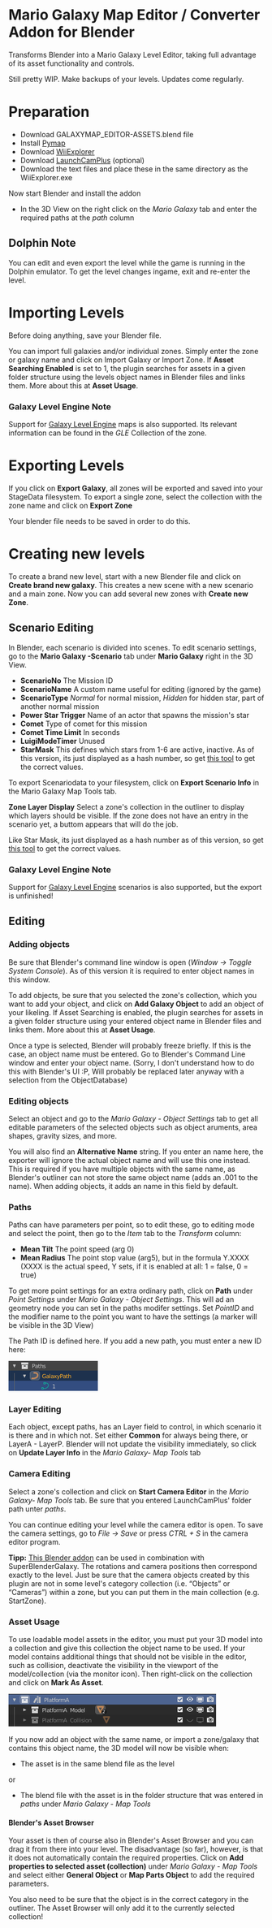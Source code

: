 # Mario Galaxy Map Editor / Converter Addon for Blender
Transforms Blender into a Mario Galaxy Level Editor, taking full advantage of its asset functionality and controls.

Still pretty WIP. Make backups of your levels. Updates come regularly.

# Preparation

- Download GALAXYMAP_EDITOR-ASSETS.blend file
- Install [Pymap](https://github.com/SunakazeKun/pyjmap)
- Download [WiiExplorer](https://github.com/SuperHackio/WiiExplorer)
- Download [LaunchCamPlus](https://github.com/SuperHackio/LaunchCamPlus) (optional)
- Download the text files and place these in the same directory as the WiiExplorer.exe

Now start Blender and install the addon
- In the 3D View on the right click on the *Mario Galaxy* tab and enter the required paths at the *path* column

## Dolphin Note

You can edit and even export the level while the game is running in the Dolphin emulator. To get the level changes ingame, exit and re-enter the level.

# Importing Levels

Before doing anything, save your Blender file.

You can import full galaxies and/or individual zones. Simply enter the zone or galaxy name and click on Import Galaxy or Import Zone.
If **Asset Searching Enabled** is set to 1, the plugin searches for assets in a given folder structure using the levels object names in Blender files and links them. More about this at **Asset Usage**.

### Galaxy Level Engine Note

Support for [Galaxy Level Engine](https://github.com/SuperHackio/GalaxyLevelEngine) maps is also supported. Its relevant information can be found in the *GLE* Collection of the zone.


# Exporting Levels

If you click on **Export Galaxy**, all zones will be exported and saved into your StageData filesystem. To export a single zone, select the collection with the zone name and click on **Export Zone**

Your blender file needs to be saved in order to do this.
# Creating new levels

To create a brand new level, start with a new Blender file and click on **Create brand new galaxy**. This creates a new scene with a new scenario and a main zone. Now you can add several new zones with **Create new Zone**.

## Scenario Editing

In Blender, each scenario is divided into scenes. To edit scenario settings, go to the **Mario Galaxy -Scenario** tab under **Mario Galaxy** right in the 3D View.

- **ScenarioNo** The Mission ID
- **ScenarioName** A custom name useful for editing (ignored by the game)
- **ScenarioType** *Normal* for normal mission, *Hidden* for hidden star, part of another normal mission
- **Power Star Trigger** Name of an actor that spawns the mission's star
- **Comet** Type of comet for this mission
- **Comet Time Limit** In seconds
- **LuigiModeTimer** Unused
- **StarMask** This defines which stars from 1-6 are active, inactive. As of this version, its just displayed as a hash number, so get [this tool](https://kuribo64.net/get.php?id=0WxWiGQe9elhns2b) to get the correct values.

To export Scenariodata to your filesystem, click on **Export Scenario Info** in the Mario Galaxy Map Tools tab.

**Zone Layer Display**
Select a zone's collection in the outliner to display which layers should be visible. If the zone does not have an entry in the scenario yet, a buttom appears that will do the job.

Like Star Mask, its just displayed as a hash number as of this version, so get [this tool](https://kuribo64.net/get.php?id=0WxWiGQe9elhns2b) to get the correct values.

### Galaxy Level Engine Note
Support for [Galaxy Level Engine](https://github.com/SuperHackio/GalaxyLevelEngine) scenarios is also supported, but the export is unfinished!

## Editing

### Adding objects
Be sure that Blender's command line window is open (*Window -> Toggle System Console*). As of this version it is required to enter object names in this window.

To add objects, be sure that you selected the zone's collection, which you want to add your object, and click on **Add Galaxy Object** to add an object of your likeling. If Asset Searching is enabled, the plugin searches for assets in a given folder structure using your entered object name in Blender files and links them. More about this at **Asset Usage**.

Once a type is selected, Blender will probably freeze briefly. If this is the case, an object name must be entered. Go to Blender's Command Line window and enter your object name. (Sorry, I don't understand how to do this with Blender's UI :P, Will probably be replaced later anyway with a selection from the ObjectDatabase) 

### Editing objects
Select an object and go to the *Mario Galaxy - Object Settings* tab to get all editable parameters of the selected objects such as object aruments, area shapes, gravity sizes, and more.

You will also find an **Alternative Name** string. If you enter an name here, the exporter will ignore the actual object name and will use this one instead. This is required if you have multiple objects with the same name, as Blender's outliner can not store the same object name (adds an .001 to the name). When adding objects, it adds an name in this field by default.

### Paths

Paths can have parameters per point, so to edit these, go to editing mode and select the point, then go to the *Item* tab to the *Transform* column:
- **Mean Tilt** The point speed (arg 0)
- **Mean Radius** The point stop value (arg5), but in the formula Y.XXXX (XXXX is the actual speed, Y sets, if it is enabled at all: 1 = false, 0 = true)

To get more point settings for an extra ordinary path, click on **Path** under *Point Settings* under *Mario Galaxy - Object Settings*. This will ad an geometry node you can set in the paths modifer settings. Set *PointID* and the modifier name to the point you want to have the settings (a marker will be visible in the 3D View)

The Path ID is defined here. If you add a new path, you must enter a new ID here:

![screenshot](pictureB.png)

### Layer Editing

Each object, except paths, has an Layer field to control, in which scenario it is there and in which not. Set either **Common** for always being there, or LayerA - LayerP. Blender will not update the visibility immediately, so click on **Update Layer Info** in the *Mario Galaxy- Map Tools* tab

### Camera Editing

Select a zone's collection and click on **Start Camera Editor** in the *Mario Galaxy- Map Tools* tab. Be sure that you entered LaunchCamPlus' folder path unter *paths*.

You can continue editing your level while the camera editor is open. To save the camera settings, go to *File -> Save* or press *CTRL + S* in the camera editor program.

**Tipp:** [This Blender addon](https://github.com/Louiskovski/SuperMarioGalaxy_BlenderCameraPlugin) can be used in combination with SuperBlenderGalaxy. The rotations and camera positions then correspond exactly to the level. Just be sure that the camera objects created by this plugin are not in some level's category collection (i.e. “Objects” or “Cameras”) within a zone, but you can put them in the main collection (e.g. StartZone).

### Asset Usage

To use loadable model assets in the editor, you must put your 3D model into a collection and give this collection the object name to be used. If your model contains additional things that should not be visible in the editor, such as collision, deactivate the visibility in the viewport of the model/collection (via the monitor icon). Then right-click on the collection and click on **Mark As Asset**.

![screenshot](pictureA.png)

If you now add an object with the same name, or import a zone/galaxy that contains this object name, the 3D model will now be visible when:

- The asset is in the same blend file as the level

or

- The blend file with the asset is in the folder structure that was entered in *paths* under *Mario Galaxy - Map Tools*

#### Blender's Asset Browser

Your asset is then of course also in Blender's Asset Browser and you can drag it from there into your level. The disadvantage (so far), however, is that it does not automatically contain the required properties. Click on **Add properties to selected asset (collection)** under *Mario Galaxy - Map Tools* and select either **General Object** or **Map Parts Object** to add the required parameters.

You also need to be sure that the object is in the correct category in the outliner. The Asset Browser will only add it to the currently selected collection!





